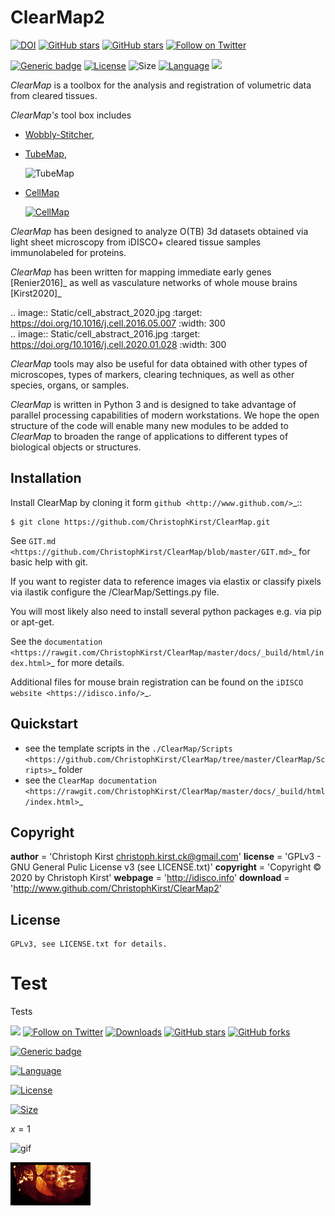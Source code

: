 # ClearMap2

[![DOI](https://zenodo.org/badge/59701678.svg)](https://zenodo.org/badge/latestdoi/59701678)
[![GitHub stars](https://img.shields.io/github/stars/ChristophKirst/ClearMap2.svg?style=social&label=Star)](https://github.com/ChristophKirst/ClearMap2) 
[![GitHub stars](https://img.shields.io/github/stars/ChristophKirst/ClearMap2.svg?style=social&label=Star)](https://github.com/ChristophKirst/ClearMap2)
[![Follow on Twitter](https://img.shields.io/twitter/follow/clearmap_idisco?style=social&logo=twitter)](https://twitter.com/intent/follow?screen_name=clearmap_idisco)


[![Generic badge](https://img.shields.io/badge/contributions-welcome-brightgreen.svg)](docs/contribute.md)
[![License](https://img.shields.io/github/license/ChristophKirst/ClearMap?color=green&style=plastic)](https://github.com/ChristophKirst/ClearMap2/LICENSE.txt)
![Size](https://img.shields.io/github/repo-size/ChristophKirst/ClearMap2?style=plastic)
[![Language](https://img.shields.io/github/languages/top/ChristophKirst/ClearMap?style=plastic)](https://github.com/ChristophKirst/ClearMap2)
[![](https://github.com/ChristophKirst/RepoTracker/workflows/RepoTracker/badge.svg)](https://github.com/ChristophKirst/RepoTracker/actions)


*ClearMap* is a toolbox for the analysis and registration of volumetric
data from cleared tissues.

*ClearMap's* tool box includes 

* [Wobbly-Stitcher](https://christophkirst.github.io/ClearMap2Documentation/html/wobblystitcher.html), 

* [TubeMap](https://christophkirst.github.io/ClearMap2Documentation/html/tubemap.html),

  ![TubeMap](https://christophkirst.github.io/Test/test.gif)
  
* [CellMap](https://christophkirst.github.io/ClearMap2Documentation/html/cellmap.html)

  [![CellMap](https://christophkirst.github.io/ClearMap2Documentation/images/CellMap_small_fast.gif)](https://christophkirst.github.io/ClearMap2Documentation/html/CellMap.html)


*ClearMap* has been designed to analyze O(TB) 3d datasets obtained 
via light sheet microscopy from iDISCO+ cleared tissue samples 
immunolabeled for proteins. 
 
*ClearMap* has been written for mapping immediate early genes [Renier2016]_
as well as vasculature networks of whole mouse brains [Kirst2020]_

.. image:: Static/cell_abstract_2020.jpg
   :target: https://doi.org/10.1016/j.cell.2016.05.007 
   :width: 300  
.. image:: Static/cell_abstract_2016.jpg
   :target: https://doi.org/10.1016/j.cell.2020.01.028
   :width: 300
  

*ClearMap* tools may also be useful for data obtained with other types of 
microscopes, types of markers, clearing techniques, as well as other species,
organs, or samples.

*ClearMap* is written in Python 3 and is designed to take advantage of
parallel processing capabilities of modern workstations. We hope the open 
structure of the code will enable many new modules to be added to *ClearMap*
to broaden the range of applications to different types of biological objects 
or structures.




Installation
------------

Install ClearMap by cloning it form `github <http://www.github.com/>`_::

    $ git clone https://github.com/ChristophKirst/ClearMap.git

See `GIT.md <https://github.com/ChristophKirst/ClearMap/blob/master/GIT.md>`_ for basic help with git.

If you want to register data to reference images via elastix or
classify pixels via ilastik configure the /ClearMap/Settings.py file.

You will most likely also need to install several python packages e.g. via 
pip or apt-get.

See the `documentation <https://rawgit.com/ChristophKirst/ClearMap/master/docs/_build/html/index.html>`_ for more details.

Additional files for mouse brain registration can be found on the `iDISCO website <https://idisco.info/>`_.


Quickstart
----------

   * see the template scripts in the `./ClearMap/Scripts <https://github.com/ChristophKirst/ClearMap/tree/master/ClearMap/Scripts>`_ folder 
   * see the `ClearMap documentation <https://rawgit.com/ChristophKirst/ClearMap/master/docs/_build/html/index.html>`_ 


Copyright
---------
__author__    = 'Christoph Kirst <christoph.kirst.ck@gmail.com>'
__license__   = 'GPLv3 - GNU General Pulic License v3 (see LICENSE.txt)'
__copyright__ = 'Copyright © 2020 by Christoph Kirst'
__webpage__   = 'http://idisco.info'
__download__  = 'http://www.github.com/ChristophKirst/ClearMap2'

License
-------
    GPLv3, see LICENSE.txt for details.






# Test
Tests



[![](https://github.com/ChristophKirst/RepoTracker/workflows/RepoTracker/badge.svg)](https://github.com/ChristophKirst/RepoTracker/actions)
[![Follow on Twitter](https://img.shields.io/twitter/follow/clearmap_idisco?style=social&logo=twitter)](https://twitter.com/intent/follow?screen_name=clearmap_idisco)
[![Downloads](https://img.shields.io/github/downloads/ChristophKirst/ClearMap/total?color=GREEN&style=plastic)](https://github.com/ChristophKirst/ClearMap2/issues)
[![GitHub stars](https://img.shields.io/github/stars/ChristophKirst/ClearMap.svg?style=social&label=Star)](https://github.com/ChristophKirst/ClearMap)
[![GitHub forks](https://img.shields.io/github/forks/ChristophKirst/ClearMap.svg?style=social&label=Fork)](https://github.com/ChristophKirst/ClearMap)

[![Generic badge](https://img.shields.io/badge/contributions-welcome-brightgreen.svg)](docs/contribute.md)


[![Language](https://img.shields.io/github/languages/top/ChristophKirst/ClearMap?style=plastic)](https://github.com/ChristophKirst/ClearMap2)


[![License](https://img.shields.io/github/license/ChristophKirst/ClearMap?color=green&style=plastic)]()


[![Size](https://img.shields.io/github/repo-size/ChristophKirst/ClearMap?style=plastic)](https://github.com/ChristophKirst/ClearMap)



$x=1$

![gif](Submodule/Static/CellMap_small_fast.gif)

![gif](https://github.com/ChristophKirst/TestSubModule/blob/master/Static/CellMap_small_fast.gif)
